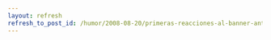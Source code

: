 ```yaml
---
layout: refresh
refresh_to_post_id: /humor/2008-08-20/primeras-reacciones-al-banner-anti-software-privativo-de-crysol
---
```

